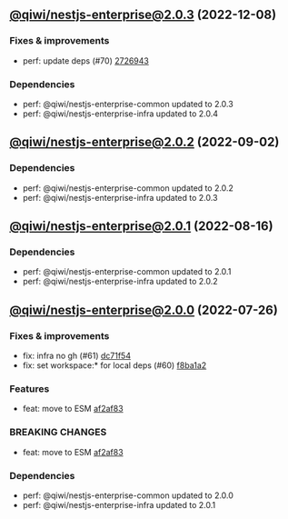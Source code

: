 ## [@qiwi/nestjs-enterprise@2.0.3](https://github.com/qiwi/nestjs-enterprise/compare/2022.9.2-qiwi.nestjs-enterprise.2.0.2-f0...2022.12.8-qiwi.nestjs-enterprise.2.0.3-f0) (2022-12-08)

### Fixes & improvements
* perf: update deps (#70) [2726943](https://github.com/qiwi/nestjs-enterprise/commit/2726943b391da9a3de925c2c6e8585cdfccbbcba)

### Dependencies
* perf: @qiwi/nestjs-enterprise-common updated to 2.0.3
* perf: @qiwi/nestjs-enterprise-infra updated to 2.0.4

## [@qiwi/nestjs-enterprise@2.0.2](https://github.com/qiwi/nestjs-enterprise/compare/2022.8.16-qiwi.nestjs-enterprise.2.0.1-f0...2022.9.2-qiwi.nestjs-enterprise.2.0.2-f0) (2022-09-02)

### Dependencies
* perf: @qiwi/nestjs-enterprise-common updated to 2.0.2
* perf: @qiwi/nestjs-enterprise-infra updated to 2.0.3

## [@qiwi/nestjs-enterprise@2.0.1](https://github.com/qiwi/nestjs-enterprise/compare/2022.7.26-qiwi.nestjs-enterprise.2.0.0-f0...2022.8.16-qiwi.nestjs-enterprise.2.0.1-f0) (2022-08-16)

### Dependencies
* perf: @qiwi/nestjs-enterprise-common updated to 2.0.1
* perf: @qiwi/nestjs-enterprise-infra updated to 2.0.2

## [@qiwi/nestjs-enterprise@2.0.0](https://github.com/qiwi/nestjs-enterprise/compare/@qiwi/nestjs-enterprise@1.4.1...2022.7.26-qiwi.nestjs-enterprise.2.0.0-f0) (2022-07-26)

### Fixes & improvements
* fix: infra no gh (#61) [dc71f54](https://github.com/qiwi/nestjs-enterprise/commit/dc71f54d30490ec40dbb1fac0a11b39d4d0cf6c4)
* fix: set workspace:* for local deps (#60) [f8ba1a2](https://github.com/qiwi/nestjs-enterprise/commit/f8ba1a2fcdaa0dcaeed32eb3646379bac811122c)

### Features
* feat: move to ESM [af2af83](https://github.com/qiwi/nestjs-enterprise/commit/af2af837c7dde3a49208e6ce758aacfbd0260f52)

### BREAKING CHANGES
* feat: move to ESM [af2af83](https://github.com/qiwi/nestjs-enterprise/commit/af2af837c7dde3a49208e6ce758aacfbd0260f52)

### Dependencies
* perf: @qiwi/nestjs-enterprise-common updated to 2.0.0
* perf: @qiwi/nestjs-enterprise-infra updated to 2.0.1

